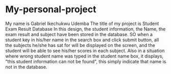 # My-personal-project
My name is Gabriel Ikechukwu Udemba
The title of my project is Student Exam Result Database
In this design, the student information, the Name, the exam result and subject have been stored in the database.
SO when a student key in his/her name in the search box and click submit button, all the subjects he/she has sat for will be displayed on the screen, and the student will be able to see his/her scores in each subject.
Also in a situation where wrong student name was typed in the student name box, it displays, "this student information can not be found", this simply indicate that name is not in the database.
  